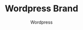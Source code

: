 ---
title: Wordpress Brand
link: http://wordpress.org/about/logos/
author: Wordpress
type: Brand Guidelines
tags: 
- brand
---